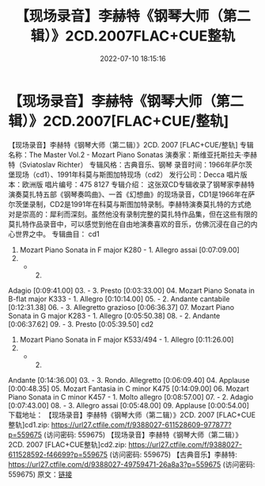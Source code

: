 ﻿---
title: 【现场录音】李赫特《钢琴大师（第二辑）》2CD.2007FLAC+CUE整轨
date: 2022-07-10 18:15:16
categories: 古典音乐、新世纪、纯音雅乐
tags: 纯音雅乐
---
# 【现场录音】李赫特《钢琴大师（第二辑）》2CD.2007[FLAC+CUE/整轨]

【现场录音】李赫特《钢琴大师（第二辑）》2CD. 2007 [FLAC+CUE/整轨]
专辑名称：The Master Vol.2 - Mozart Piano Sonatas
演奏家：斯维亚托斯拉夫·李赫特（Sviatoslav Richter）
专辑风格：古典音乐、钢琴
录音时间：1966年萨尔茨堡现场（cd1）、1991年科莫与斯图加特现场（cd2）
发行公司：Decca
唱片版本：欧洲版
唱片编号：475 8127
专辑介绍：
这张双CD专辑收录了钢琴家李赫特演奏莫扎特五部《钢琴奏鸣曲》、一首《幻想曲》的现场录音，CD1是1966年在萨尔茨堡录制，CD2是1991年在科莫与斯图加特录制。李赫特演奏莫扎特的方式绝对是崇高的：犀利而深刻。虽然他没有录制完整的莫扎特作品集，但在这些有限的莫扎特作品录音中，可以感觉到他在自由地演奏喜欢的音乐，仿佛沉浸在自己的内心世界之中。
专辑曲目：
cd1
01. Mozart Piano Sonata in F major K280 - 1. Allegro
assai
[0:07:09.00]
02. - 2.
Adagio
[0:09:41.00]
03. - 3.
Presto
[0:03:33.00]
04. Mozart Piano Sonata in B-flat major K333 - 1.
Allegro
[0:10:14.00]
05. - 2. Andante
cantabile
[0:12:31.38]
06. - 3. Allegretto
grazioso
[0:06:36.37]
07. Mozart Piano Sonata in G major K283 - 1.
Allegro
[0:05:50.38]
08. - 2.
Andante
[0:06:37.62]
09. - 3.
Presto
[0:05:39.50]
cd2
01. Mozart Piano Sonata in F major K533/494 - 1.
Allegro
[0:11:26.00]
02. - 2.
Andante
[0:14:36.00]
03. - 3. Rondo.
Allegretto
[0:06:09.40]
04. Applause
[0:00:48.35]
05. Mozart Fantasia in C minor
K475
[0:14:09.00]
06. Mozart Piano Sonata in C minor K457 - 1. Molto
allegro
[0:08:57.00]
07. - 2.
Adagio
[0:07:43.00]
08. - 3. Allegro
assai
[0:05:48.00]
09. Applause
[0:00:54.00]
下载地址：
【现场录音】李赫特《钢琴大师（第二辑）》2CD.
2007 [FLAC+CUE整轨]cd1.zip: https://url27.ctfile.com/f/9388027-611528609-977877?p=559675
(访问密码: 559675)
【现场录音】李赫特《钢琴大师（第二辑）》2CD. 2007 [FLAC+CUE整轨]cd2.zip: https://url27.ctfile.com/f/9388027-611528592-f46699?p=559675
(访问密码: 559675)
【古典音乐】李赫特: https://url27.ctfile.com/d/9388027-49759471-26a8a3?p=559675
(访问密码: 559675)
原文：[链接](https://blog.sina.com.cn/s/blog_1647c7e7601030y9s.html)